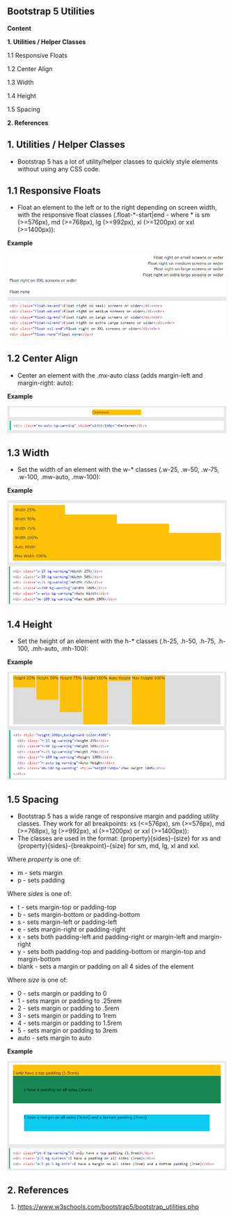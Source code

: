 ## Bootstrap 5 Utilities

**Content**

**1. Utilities / Helper Classes**

1.1 Responsive Floats

1.2 Center Align

1.3 Width

1.4 Height

1.5 Spacing

**2. References**

## 1. Utilities / Helper Classes

-   Bootstrap 5 has a lot of utility/helper classes to quickly style elements without using any CSS code.

## 1.1 Responsive Floats

-   Float an element to the left or to the right depending on screen width, with the responsive float classes (.float-\*-start\|end - where \* is sm (\>=576px), md (\>=768px), lg (\>=992px), xl (\>=1200px) or xxl (\>=1400px)):

**Example**

![](media/1f21979a49b5bb1bf0cbcbdebba373af.png)

## 1.2 Center Align

-   Center an element with the .mx-auto class (adds margin-left and margin-right: auto):

**Example**

![](media/a60fc95f2b27e69aa0ef05ea0b23343e.png)

## 1.3 Width

-   Set the width of an element with the w-\* classes (.w-25, .w-50, .w-75, .w-100, .mw-auto, .mw-100):

**Example**

![](media/049e5fcb4c767b2bc72ca5eebcf7e854.png)

## 1.4 Height

-   Set the height of an element with the h-\* classes (.h-25, .h-50, .h-75, .h-100, .mh-auto, .mh-100):

**Example**

![](media/2e9326194d9869343053c2a6f03c9959.png)

## 1.5 Spacing

-   Bootstrap 5 has a wide range of responsive margin and padding utility classes. They work for all breakpoints: xs (\<=576px), sm (\>=576px), md (\>=768px), lg (\>=992px), xl (\>=1200px) or xxl (\>=1400px)):
-   The classes are used in the format: {property}{sides}-{size} for xs and {property}{sides}-{breakpoint}-{size} for sm, md, lg, xl and xxl.

Where *property* is one of:

-   m - sets margin
-   p - sets padding

Where *sides* is one of:

-   t - sets margin-top or padding-top
-   b - sets margin-bottom or padding-bottom
-   s - sets margin-left or padding-left
-   e - sets margin-right or padding-right
-   x - sets both padding-left and padding-right or margin-left and margin-right
-   y - sets both padding-top and padding-bottom or margin-top and margin-bottom
-   blank - sets a margin or padding on all 4 sides of the element

Where *size* is one of:

-   0 - sets margin or padding to 0
-   1 - sets margin or padding to .25rem
-   2 - sets margin or padding to .5rem
-   3 - sets margin or padding to 1rem
-   4 - sets margin or padding to 1.5rem
-   5 - sets margin or padding to 3rem
-   auto - sets margin to auto

**Example**

![](media/12b73cf9a543fce338a1ef2b8acf1ccd.png)

## 2. References

1.  https://www.w3schools.com/bootstrap5/bootstrap_utilities.php
